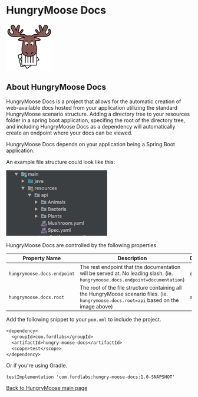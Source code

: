 # HungryMoose Docs

<img src="moose-01.png" alt="HungryMoose moose image" width="25%" height="25%">

## About HungryMoose Docs

HungryMoose Docs is a project that allows for the automatic creation of web-available docs hosted from your application
utilizing the standard HungryMoose scenario structure. Adding a directory tree to your resources folder in a spring boot 
application, specifing the root of the directory tree, and including HungryMoose Docs as a dependency will automatically 
create an endpoint  where your docs can be viewed.

HungryMoose Docs depends on your application being a Spring Boot application.

An example file structure could look like this:

![An example of the possible directory layout. Java's main directory contains a resources directory containing a directory called api that has all of the HungryMoose yaml files](example-directory-structure.png)

HungryMoose Docs are controlled by the following properties.

| Property Name | Description | Default |
| ----------- | ----------- | --------- |
| `hungrymoose.docs.endpoint` | The rest endpoint that the documentation will be served at. No leading slash. (ie. `hungrymoose.docs.endpoint=documentation`)| `docs` |
| `hungrymoose.docs.root` | The root of the file structure containing all the HungryMoose scenario files. (ie. `hungrymoose.docs.root=api` based on the image above) | `api/` |

Add the following snippet to your `pom.xml` to include the project.

```Maven POM
<dependency>
  <groupId>com.fordlabs</groupId>
  <artifactId>hungry-moose-docs</artifactId>
  <scope>test</scope>
</dependency>
```

Or if you're using Gradle.

```Gradle
testImplementation 'com.fordlabs:hungry-moose-docs:1.0-SNAPSHOT'
```

[Back to HungryMoose main page](https://github.com/FordLabs/HungryMoose)
